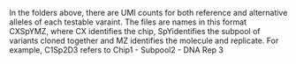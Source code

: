 In the folders above, there are UMI counts for both reference and alternative alleles of each testable varaint. The files are names in this format CXSpYMZ, where CX identifies the chip, SpYidentifies the subpool of variants cloned together and MZ identifies the molecule and replicate. For example, C1Sp2D3 refers to Chip1 - Subpool2 - DNA Rep 3
